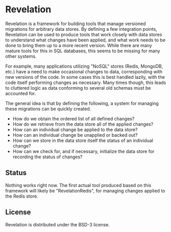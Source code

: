 Revelation
==========

Revelation is a framework for building tools that manage versioned migrations for arbitrary data stores.  By defining a few integration points, Revelation can be used to produce tools that work closely with data stores to understand what changes have been applied, and what work needs to be done to bring them up to a more recent version.  While there are many mature tools for this in SQL databases, this seems to be missing for many other systems.

For example, many applications utilizing "NoSQL" stores (Redis, MongoDB, etc.) have a need to make occasional changes to data, corresponding with new versions of the code.  In some cases this is best handled lazily, with the code itself performing changes as necessary.  Many times though, this leads to cluttered logic as data conforming to several old schemas must be accounted for.

The general idea is that by defining the following, a system for managing these migrations can be quickly created.

* How do we obtain the ordered list of all defined changes?
* How do we retrieve from the data store all of the applied changes?
* How can an individual change be applied to the data store?
* How can an individual change be unapplied or backed out?
* How can we store in the data store itself the status of an individual change?
* How can we check for, and if necessary, initialize the data store for recording the status of changes?

Status
------

Nothing works right now.  The first actual tool produced based on this framework will likely be "RevelationRedis", for managing changes applied to the Redis store.

License
-------

Revelation is distributed under the BSD-3 license.

